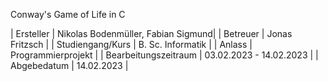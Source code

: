 Conway's Game of Life in C

| Ersteller | Nikolas Bodenmüller, Fabian Sigmund|
| Betreuer | Jonas Fritzsch |
| Studiengang/Kurs | B. Sc. Informatik |
| Anlass | Programmierprojekt |
| Bearbeitungszeitraum | 03.02.2023 - 14.02.2023 |
| Abgebedatum | 14.02.2023 |
